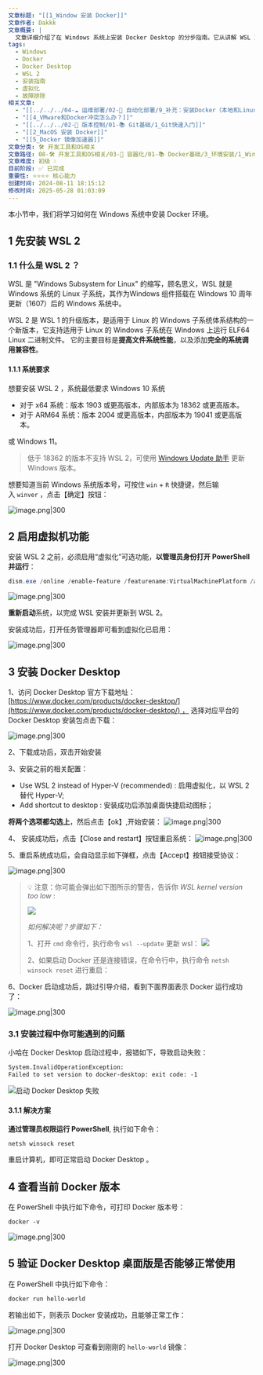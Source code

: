```yaml
---
文章标题: "[[1_Window 安装 Docker]]"
文章作者: Dakkk
文章概要: |
  文章详细介绍了在 Windows 系统上安装 Docker Desktop 的分步指南。它从讲解 WSL 2 的概念、系统要求和启用虚拟化功能开始，逐步指导用户下载、安装 Docker Desktop，并提供了针对安装过程中常见问题的解决方案，最后验证安装。
tags:
  - Windows
  - Docker
  - Docker Desktop
  - WSL 2
  - 安装指南
  - 虚拟化
  - 故障排除
相关文章:
  - "[[../../../04-☁️ 运维部署/02-🤖 自动化部署/9_补充：安装Docker（本地和Linux）]]"
  - "[[4_VMware和Docker冲突怎么办？]]"
  - "[[../../../02-🔧 版本控制/01-📚 Git基础/1_Git快速入门]]"
  - "[[2_MacOS 安装 Docker]]"
  - "[[5_Docker 镜像加速器]]"
文章分类: 🛠️ 开发工具和OS相关
文章路径: 08-🛠️ 开发工具和OS相关/03-🐋 容器化/01-📚 Docker基础/3_环境安装/1_Window 安装 Docker.md
文章难度: 初级 💧
目前阶段: ✅ 已完成
重要性: ⭐⭐⭐⭐ 核心能力
创建时间: 2024-08-11 18:15:12
修改时间: 2025-05-28 01:03:09
---
```


本小节中，我们将学习如何在 Windows 系统中安装 Docker 环境。

## 1 先安装 WSL 2

### 1.1 什么是 WSL 2 ？

WSL 是 "Windows Subsystem for Linux" 的缩写，顾名思义，WSL 就是 Windows 系统的 Linux 子系统，其作为Windows 组件搭载在 Windows 10 周年更新（1607）后的 Windows 系统中。

WSL 2 是 WSL 1 的升级版本，是适用于 Linux 的 Windows 子系统体系结构的一个新版本，它支持适用于 Linux 的 Windows 子系统在 Windows 上运行 ELF64 Linux 二进制文件。 它的主要目标是**提高文件系统性能**，以及添加**完全的系统调用兼容性**。

#### 1.1.1 系统要求

想要安装 WSL 2 ，系统最低要求 Windows 10 系统

- 对于 x64 系统：版本 1903 或更高版本，内部版本为 18362 或更高版本。
- 对于 ARM64 系统：版本 2004 或更高版本，内部版本为 19041 或更高版本。

或 Windows 11。

> 低于 18362 的版本不支持 WSL 2，可使用 [Windows Update 助手](https://www.microsoft.com/software-download/windows10) 更新 Windows 版本。

想要知道当前 Windows 系统版本号，可按住 `win` + `R` 快捷键，然后输入 `winver` ，点击【确定】按钮：

![image.png|300](https://my-obsidian-image.oss-cn-guangzhou.aliyuncs.com/2024/05/af87311a396ba1d1e9c40f2accdf0cb4.png)

## 2 启用虚拟机功能

安装 WSL 2 之前，必须启用“虚拟化”可选功能，**以管理员身份打开 PowerShell 并运行**：

```powershell
dism.exe /online /enable-feature /featurename:VirtualMachinePlatform /all /norestart
```

![image.png|300](https://my-obsidian-image.oss-cn-guangzhou.aliyuncs.com/2024/05/c832ee482cf61310b76028e04a600a60.png)

**重新启动**系统，以完成 WSL 安装并更新到 WSL 2。

安装成功后，打开任务管理器即可看到虚拟化已启用：

![image.png|300](https://my-obsidian-image.oss-cn-guangzhou.aliyuncs.com/2024/05/7e0098940f29fa425eb4f7c93acd952f.png)

## 3 安装 Docker Desktop

1、访问 Docker Desktop 官方下载地址：[https://www.docker.com/products/docker-desktop/](https://www.docker.com/products/docker-desktop/) ， 选择对应平台的 Docker Desktop 安装包点击下载：

![image.png|300](https://my-obsidian-image.oss-cn-guangzhou.aliyuncs.com/2024/05/c91b49ea60c49ad95e7668cce1a8f874.png)

2、下载成功后，双击开始安装

3、安装之前的相关配置：
- Use WSL 2 instead of Hyper-V (recommended) : 启用虚拟化，以 WSL 2 替代 Hyper-V;
- Add shortcut to desktop : 安装成功后添加桌面快捷启动图标；

**将两个选项都勾选上**，然后点击【ok】,开始安装：
![image.png|300](https://my-obsidian-image.oss-cn-guangzhou.aliyuncs.com/2024/05/93066d4a3813b7a33b0e5b238ac43712.png)


4、 安装成功后，点击【Close and restart】按钮重启系统：
![image.png|300](https://my-obsidian-image.oss-cn-guangzhou.aliyuncs.com/2024/05/a29b8069e8ea531039ac43aa3e0f0527.png)

5、重启系统成功后，会自动显示如下弹框，点击【Accept】按钮接受协议：

![image.png|300](https://my-obsidian-image.oss-cn-guangzhou.aliyuncs.com/2024/05/f79122db7e76dc3b632edb921dff0be3.png)

> 💡 注意：你可能会弹出如下图所示的警告，告诉你 _WSL kernel version too low_ :
> 
> ![](https://img.quanxiaoha.com/quanxiaoha/169511570105136)
> 
> _如何解决呢？步骤如下：_
> 
> 1、打开 `cmd` 命令行，执行命令 `wsl --update` 更新 wsl：
> ![](https://img.quanxiaoha.com/quanxiaoha/169511591912319)
> 
> 2、如果启动 Docker 还是连接错误，在命令行中，执行命令 `netsh winsock reset` 进行重启：
> 

6、Docker 启动成功后，跳过引导介绍，看到下面界面表示 Docker 运行成功了：

![image.png|300](https://my-obsidian-image.oss-cn-guangzhou.aliyuncs.com/2024/05/98c1acf4c487c7627d7a981a04748b8e.png)

### 3.1 安装过程中你可能遇到的问题

小哈在 Docker Desktop 启动过程中，报错如下，导致启动失败：

```txt
System.InvalidOperationException:
Failed to set version to docker-desktop: exit code: -1　
```

![启动 Docker Desktop 失败](https://img.quanxiaoha.com/quanxiaoha/166254581034382 "启动 Docker Desktop 失败")

#### 3.1.1 解决方案

**通过管理员权限运行 PowerShell**, 执行如下命令：

```shell
netsh winsock reset
```

重启计算机，即可正常启动 Docker Desktop 。

## 4 查看当前 Docker 版本

在 PowerShell 中执行如下命令，可打印 Docker 版本号：

```txt
docker -v
```

![image.png|300](https://my-obsidian-image.oss-cn-guangzhou.aliyuncs.com/2024/05/c3bce5dc256dde4293ae75a32399805d.png)

## 5 验证 Docker Desktop 桌面版是否能够正常使用

在 PowerShell 中执行如下命令：

```txt
docker run hello-world
```

若输出如下，则表示 Docker 安装成功，且能够正常工作：

![image.png|300](https://my-obsidian-image.oss-cn-guangzhou.aliyuncs.com/2024/05/42c0db8b6fb625a8f406bf7271ca6a08.png)

打开 Docker Desktop 可查看到刚刚的 `hello-world` 镜像：

![image.png|300](https://my-obsidian-image.oss-cn-guangzhou.aliyuncs.com/2024/05/e0c506ec17dd91a1b801d077ac58f8c6.png)

